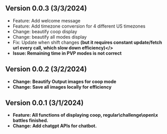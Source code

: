 ## Version 0.0.3 (3/3/2024)
 * Feature: Add welcome message
 * Feature: Add timezone conversion for 4 different US timezones
 * Change: beautify coop display 
 * Change: beautify all modes display
 * Fix: Update when shift changes <strong>(but it requires constant update/fetch url every call, which slow down efficiency)</<strong>>
 * <strong>Issue: Remaining time in PVP modes is not correct </strong>

## Version 0.0.2 (3/2/2024)
 * Change: Beautify Output images for coop mode
 * Change: Save all images locally for efficiency

## Version 0.0.1 (3/1/2024)
 * Feature: All functions of displaying coop, regular\challenge\open\x battles finished.
 * Change: Add chatgpt APIs for chatbot.
